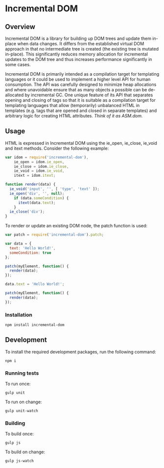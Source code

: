 # Incremental DOM

## Overview

Incremental DOM is a library for building up DOM trees and update them in-place when data changes. It differs from the established virtual DOM approach in that no intermediate tree is created (the existing tree is mutated in-place). This significantly reduces memory allocation for incremental updates to the DOM tree and thus increases performance significantly in some cases.

Incremental DOM is primarily intended as a compilation target for templating languages or it could be used to implement a higher level API for human consumption. The API was carefully designed to minimize heap allocations and where unavoidable ensure that as many objects a possible can be de-allocated by incremental GC. One unique feature of its API that separates opening and closing of tags so that it is suitable as a compilation target for templating languages that allow (temporarily) unbalanced HTML in templates (e.g. tags that are opened and closed in separate templates) and arbitrary logic for creating HTML attributes.
*Think of it as ASM.dom.*

## Usage

HTML is expressed in Incremental DOM using the ie_open, ie_close, ie_void and itext methods. Consider the following example:

```javascript
var idom = require('incremental-dom'),
    ie_open = idom.ie_open,
    ie_close = idom.ie_close,
    ie_void = idom.ie_void,
    itext = idom.itext;

function render(data) {
  ie_void('input', '', [ 'type', 'text' ]);
  ie_open('div', '', null);
    if (data.someCondition) {
      itext(data.text);
    }
  ie_close('div');
}
```

To render or update an existing DOM node, the patch function is used:


```javascript
var patch = require('incremental-dom').patch;

var data = {
  text: 'Hello World!',
  someCondition: true
};

patch(myElement, function() {
  render(data);
});

data.text = 'Hello World!';

patch(myElement, function() {
  render(data);
});
```

### Installation

`npm install incremental-dom`

## Development

To install the required development packages, run the following command:

`npm i`

### Running tests

To run once:

`gulp unit`

To run on change:

`gulp unit-watch`

### Building

To build once:

`gulp js`

To build on change:

`gulp js-watch`
